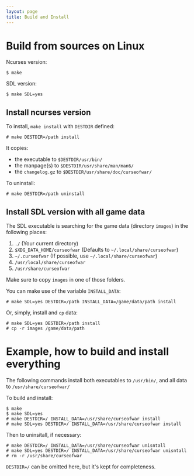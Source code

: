 ```yaml
---
layout: page
title: Build and Install
---
```


Build from sources on Linux
===========================

Ncurses version:
    
    $ make

SDL version:

    $ make SDL=yes
  
Install ncurses version
-----------------------

To install, `make install` with `DESTDIR` defined:

    # make DESTDIR=/path install

It copies:

  * the executable to `$DESTDIR/usr/bin/` 
  * the manpage(s) to `$DESTDIR/usr/share/man/man6/`
  * the `changelog.gz` to `$DESTDIR/usr/share/doc/curseofwar/`

To uninstall:

    # make DESTDIR=/path uninstall

Install SDL version with all game data
--------------------------------------

The SDL executable is searching for the game data (directory `images`) in the 
following places:
  
1. `./`                           (Your current directory)
2. `$XDG_DATA_HOME/curseofwar`    (Defaults to `~/.local/share/curseofwar`)
3. `~/.curseofwar`                (If possible, use `~/.local/share/curseofwar`)
4. `/usr/local/share/curseofwar` 
5. `/usr/share/curseofwar`
  
Make sure to copy `images` in one of those folders. 
  
You can make use of the variable `INSTALL_DATA`:

    # make SDL=yes DESTDIR=/path INSTALL_DATA=/game/data/path install
  
Or, simply, install and `cp` data:

    # make SDL=yes DESTDIR=/path install
    # cp -r images /game/data/path


Example, how to build and install everything
============================================

The following commands install both executables to `/usr/bin/`, and all data to 
`/usr/share/curseofwar/`

To build and install:

    $ make
    $ make SDL=yes 
    # make DESTDIR=/ INSTALL_DATA=/usr/share/curseofwar install
    # make SDL=yes DESTDIR=/ INSTALL_DATA=/usr/share/curseofwar install
    
Then to uninsitall, if necessary:

    # make DESTDIR=/ INSTALL_DATA=/usr/share/curseofwar unisntall
    # make SDL=yes DESTDIR=/ INSTALL_DATA=/usr/share/curseofwar unisntall
    # rm -r /usr/share/curseofwar

`DESTDIR=/` can be omitted here, but it's kept for completeness.


